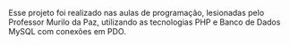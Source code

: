 Esse projeto foi realizado nas aulas de programação, lesionadas pelo Professor Murilo da Paz, utilizando as tecnologias PHP e Banco de Dados MySQL com conexões em PDO.